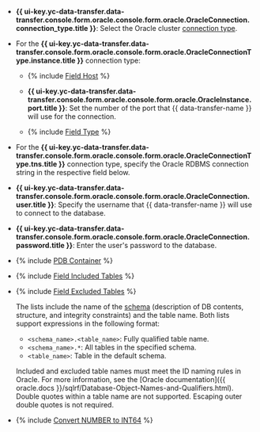 * **{{ ui-key.yc-data-transfer.data-transfer.console.form.oracle.console.form.oracle.OracleConnection.connection_type.title }}**: Select the Oracle cluster [connection type](https://docs.oracle.com/cd/E11882_01/network.112/e41945/concepts.htm#NETAG002).

* For the **{{ ui-key.yc-data-transfer.data-transfer.console.form.oracle.console.form.oracle.OracleConnectionType.instance.title }}** connection type:

   * {% include [Field Host](../../fields/oracle/ui/database-host.md) %}
   * **{{ ui-key.yc-data-transfer.data-transfer.console.form.oracle.console.form.oracle.OracleInstance.port.title }}**: Set the number of the port that {{ data-transfer-name }} will use for the connection.

   * {% include [Field Type](../../fields/oracle/ui/type.md) %}

* For the **{{ ui-key.yc-data-transfer.data-transfer.console.form.oracle.console.form.oracle.OracleConnectionType.tns.title }}** connection type, specify the Oracle RDBMS connection string in the respective field below.

* **{{ ui-key.yc-data-transfer.data-transfer.console.form.oracle.console.form.oracle.OracleConnection.user.title }}**: Specify the username that {{ data-transfer-name }} will use to connect to the database.

* **{{ ui-key.yc-data-transfer.data-transfer.console.form.oracle.console.form.oracle.OracleConnection.password.title }}**: Enter the user's password to the database.

* {% include [PDB Container](../../fields/oracle/ui/pdb-container.md) %}
* {% include [Field Included Tables](../../fields/oracle/ui/included-tables.md) %}
* {% include [Field Excluded Tables](../../fields/oracle/ui/excluded-tables.md) %}

   The lists include the name of the [schema]({{oracle.docs}}/admqs/managing-schema-objects.html) (description of DB contents, structure, and integrity constraints) and the table name. Both lists support expressions in the following format:

   * `<schema_name>.<table_name>`: Fully qualified table name.
   * `<schema_name>.*`: All tables in the specified schema.
   * `<table_name>`: Table in the default schema.

   Included and excluded table names must meet the ID naming rules in Oracle. For more information, see the [Oracle documentation]({{ oracle.docs }}/sqlrf/Database-Object-Names-and-Qualifiers.html). Double quotes within a table name are not supported. Escaping outer double quotes is not required.

* {% include [Convert NUMBER to INT64](../../fields/oracle/ui/convert-number-to-int64.md) %}
